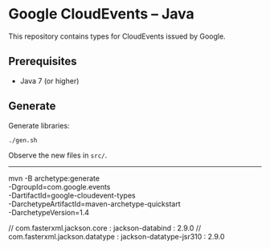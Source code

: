 # Google CloudEvents – Java

This repository contains types for CloudEvents issued by Google.

## Prerequisites

- Java 7 (or higher)

## Generate

Generate libraries:

```sh
./gen.sh
```

Observe the new files in `src/`.

---

mvn -B archetype:generate \
-DgroupId=com.google.events \
-DartifactId=google-cloudevent-types \
-DarchetypeArtifactId=maven-archetype-quickstart \
-DarchetypeVersion=1.4

//     com.fasterxml.jackson.core     : jackson-databind          : 2.9.0
//     com.fasterxml.jackson.datatype : jackson-datatype-jsr310   : 2.9.0
